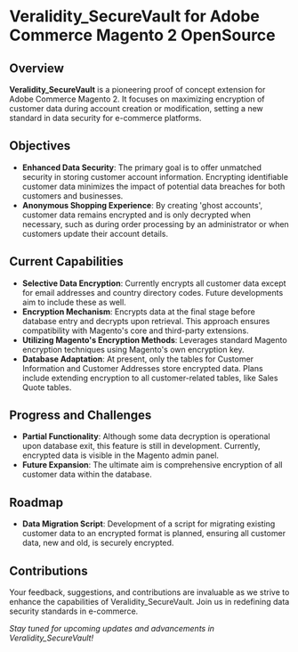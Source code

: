 # Veralidity_SecureVault for Adobe Commerce Magento 2 OpenSource

## Overview
**Veralidity_SecureVault** is a pioneering proof of concept extension for Adobe Commerce Magento 2. It focuses on maximizing encryption of customer data during account creation or modification, setting a new standard in data security for e-commerce platforms.

## Objectives
- **Enhanced Data Security**: The primary goal is to offer unmatched security in storing customer account information. Encrypting identifiable customer data minimizes the impact of potential data breaches for both customers and businesses.
- **Anonymous Shopping Experience**: By creating 'ghost accounts', customer data remains encrypted and is only decrypted when necessary, such as during order processing by an administrator or when customers update their account details.

## Current Capabilities
- **Selective Data Encryption**: Currently encrypts all customer data except for email addresses and country directory codes. Future developments aim to include these as well.
- **Encryption Mechanism**: Encrypts data at the final stage before database entry and decrypts upon retrieval. This approach ensures compatibility with Magento's core and third-party extensions.
- **Utilizing Magento's Encryption Methods**: Leverages standard Magento encryption techniques using Magento's own encryption key.
- **Database Adaptation**: At present, only the tables for Customer Information and Customer Addresses store encrypted data. Plans include extending encryption to all customer-related tables, like Sales Quote tables.

## Progress and Challenges
- **Partial Functionality**: Although some data decryption is operational upon database exit, this feature is still in development. Currently, encrypted data is visible in the Magento admin panel.
- **Future Expansion**: The ultimate aim is comprehensive encryption of all customer data within the database.

## Roadmap
- **Data Migration Script**: Development of a script for migrating existing customer data to an encrypted format is planned, ensuring all customer data, new and old, is securely encrypted.

## Contributions
Your feedback, suggestions, and contributions are invaluable as we strive to enhance the capabilities of Veralidity_SecureVault. Join us in redefining data security standards in e-commerce.

*Stay tuned for upcoming updates and advancements in Veralidity_SecureVault!*

